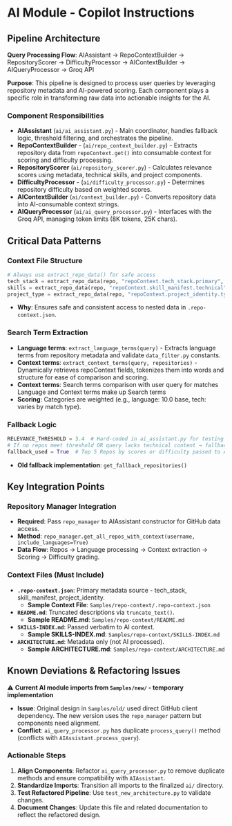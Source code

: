 # AI Module - Copilot Instructions

## Pipeline Architecture

**Query Processing Flow**: AIAssistant → RepoContextBuilder → RepositoryScorer → DifficultyProcessor → AIContextBuilder → AIQueryProcessor → Groq API

**Purpose**: This pipeline is designed to process user queries by leveraging repository metadata and AI-powered scoring. Each component plays a specific role in transforming raw data into actionable insights for the AI.

### Component Responsibilities
- **AIAssistant** (`ai/ai_assistant.py`) - Main coordinator, handles fallback logic, threshold filtering, and orchestrates the pipeline.
- **RepoContextBuilder** - (`ai/repo_context_builder.py`) - Extracts repository data from `repoContext.get()` into consumable context for scoring and difficulty processing.
- **RepositoryScorer** (`ai/repository_scorer.py`) - Calculates relevance scores using metadata, technical skills, and project components.
- **DifficultyProcessor** - (`ai/difficulty_processor.py`) - Determines repository difficulty based on weighted scores.
- **AIContextBuilder** (`ai/context_builder.py`) - Converts repository data into AI-consumable context strings.
- **AIQueryProcessor** (`ai/ai_query_processor.py`) - Interfaces with the Groq API, managing token limits (8K tokens, 25K chars).

## Critical Data Patterns

### Context File Structure
```python
# Always use extract_repo_data() for safe access
tech_stack = extract_repo_data(repo, "repoContext.tech_stack.primary", [])
skills = extract_repo_data(repo, "repoContext.skill_manifest.technical", [])
project_type = extract_repo_data(repo, "repoContext.project_identity.type")
```
- **Why**: Ensures safe and consistent access to nested data in `.repo-context.json`.

### Search Term Extraction
- **Language terms**: `extract_language_terms(query)` - Extracts language terms from repository metadata and validate  `data_filter.py` constants.
- **Context terms**: `extract_context_terms(query, repositories)` - Dynamically retrieves repoContext fields, tokenizes them into words and structure for ease of comparison and scoring.
- **Context terms**: Search terms comparison with user query for matches Language and Context terms make up Search terms
- **Scoring**: Categories are weighted (e.g., language: 10.0 base, tech: varies by match type).

### Fallback Logic
```python
RELEVANCE_THRESHOLD = 3.4  # Hard-coded in ai_assistant.py for testing
# If no repos meet threshold OR query lacks technical content → fallback strategy
fallback_used = True  # Top 5 Repos by scores or difficulty passed to AI for context adjustment
```
- **Old fallback implementation**: `get_fallback_repositories()`

## Key Integration Points

### Repository Manager Integration
- **Required**: Pass `repo_manager` to AIAssistant constructor for GitHub data access.
- **Method**: `repo_manager.get_all_repos_with_context(username, include_languages=True)`
- **Data Flow**: Repos → Language processing → Context extraction → Scoring → Difficulty grading.

### Context Files (Must Include)
- **`.repo-context.json`**: Primary metadata source - tech_stack, skill_manifest, project_identity.
   - **Sample Context File**: `Samples/repo-context/.repo-context.json`
- **`README.md`**: Truncated descriptions via `truncate_text()`.
   - **Sample README.md**: `Samples/repo-context/README.md`
- **`SKILLS-INDEX.md`**: Passed verbatim to AI context.
   - **Sample SKILLS-INDEX.md**: `Samples/repo-context/SKILLS-INDEX.md`
- **`ARCHITECTURE.md`**: Metadata only (not AI processed).
   - **Sample ARCHITECTURE.md**: `Samples/repo-context/ARCHITECTURE.md`

## Known Deviations & Refactoring Issues

⚠️ **Current AI module imports from `Samples/new/` - temporary implementation**
- **Issue**: Original design in `Samples/old/` used direct GitHub client dependency. The new version uses the `repo_manager` pattern but components need alignment.
- **Conflict**: `ai_query_processor.py` has duplicate `process_query()` method (conflicts with `AIAssistant.process_query`).

### Actionable Steps
1. **Align Components**: Refactor `ai_query_processor.py` to remove duplicate methods and ensure compatibility with `AIAssistant`.
2. **Standardize Imports**: Transition all imports to the finalized `ai/` directory.
3. **Test Refactored Pipeline**: Use `test_new_architecture.py` to validate changes.
4. **Document Changes**: Update this file and related documentation to reflect the refactored design.